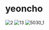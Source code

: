 # yeoncho

![2](https://github.com/user-attachments/assets/683ab093-042a-440e-8413-561dcd36f4b6)
![13](https://github.com/user-attachments/assets/91e09cc4-01ac-4ac5-a57f-2d080011ab4f)
![5030_1](https://github.com/user-attachments/assets/d1175521-1c49-4f76-afb6-d11069567103)
